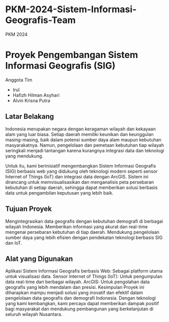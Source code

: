 # PKM-2024-Sistem-Informasi-Geografis-Team
PKM 2024 

# Proyek Pengembangan Sistem Informasi Geografis (SIG) 
Anggota Tim
- Irul
- Hafizh Hilman Asyhari 
- Alvin Krisna Putra

## Latar Belakang
Indonesia merupakan negara dengan keragaman wilayah dan kekayaan alam yang luar biasa. Setiap daerah memiliki keunikan dan keunggulan masing-masing, baik dalam potensi sumber daya alam maupun kebutuhan masyarakatnya. Namun, pengelolaan dan pemetaan kebutuhan tiap wilayah seringkali menjadi tantangan karena kurangnya integrasi data dan teknologi yang mendukung.

Untuk itu, kami berinisiatif mengembangkan Sistem Informasi Geografis (SIG) berbasis web yang didukung oleh teknologi modern seperti sensor Internet of Things (IoT) dan integrasi data dengan ArcGIS. Sistem ini dirancang untuk memvisualisasikan dan menganalisis peta persebaran kebutuhan di setiap daerah, sehingga dapat memberikan solusi berbasis data untuk pengambilan keputusan yang lebih baik.

## Tujuan Proyek
Mengintegrasikan data geografis dengan kebutuhan demografi di berbagai wilayah Indonesia.
Memberikan informasi yang akurat dan real-time mengenai persebaran kebutuhan di tiap daerah.
Mendukung pengelolaan sumber daya yang lebih efisien dengan pendekatan teknologi berbasis SIG dan IoT.

## Alat yang Digunakan
Aplikasi Sistem Informasi Geografis berbasis Web: Sebagai platform utama untuk visualisasi data.
Sensor Internet of Things (IoT): Untuk pengumpulan data real-time dari berbagai wilayah.
ArcGIS: Untuk pengolahan data geografis yang lebih mendalam dan presisi.
Kesimpulan
Proyek ini diharapkan mampu menjadi solusi yang inovatif dan efektif dalam pengelolaan data geografis dan demografi Indonesia. Dengan teknologi yang kami kembangkan, kami percaya dapat memberikan dampak positif bagi masyarakat dan mendukung pembangunan yang berkelanjutan di seluruh wilayah Nusantara.
